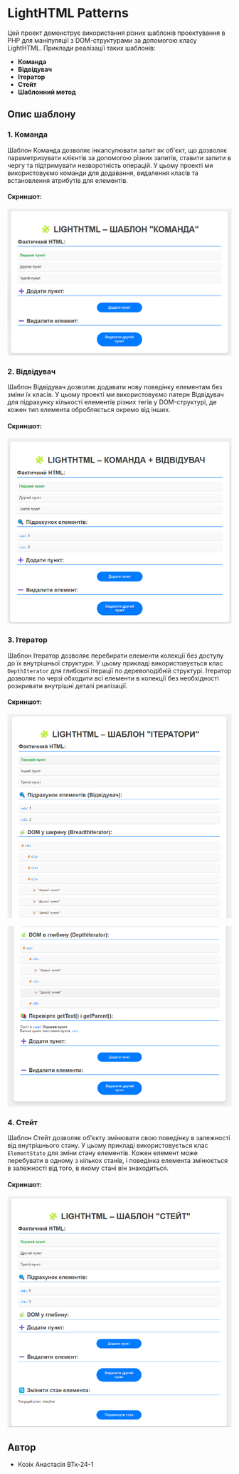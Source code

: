 # LightHTML Patterns

Цей проект демонструє використання різних шаблонів проектування в PHP для маніпуляції з DOM-структурами за допомогою класу LightHTML. Приклади реалізації таких шаблонів:

- **Команда** 
- **Відвідувач** 
- **Ітератор** 
- **Стейт** 
- **Шаблонний метод** 

## Опис шаблону

### 1. Команда 
Шаблон Команда дозволяє інкапсулювати запит як об'єкт, що дозволяє параметризувати клієнтів за допомогою різних запитів, ставити запити в чергу та підтримувати незворотність операцій. У цьому проекті ми використовуємо команди для додавання, видалення класів та встановлення атрибутів для елементів.

#### Скриншот:
![Шаблон Команда](screenshots/foto1.png)

### 2. Відвідувач 
Шаблон Відвідувач дозволяє додавати нову поведінку елементам без зміни їх класів. У цьому проекті ми використовуємо патерн Відвідувач для підрахунку кількості елементів різних тегів у DOM-структурі, де кожен тип елемента обробляється окремо від інших.

#### Скриншот:
![Шаблон Відвідувач](screenshots/foto2.png)

### 3. Ітератор 
Шаблон Ітератор дозволяє перебирати елементи колекції без доступу до їх внутрішньої структури. У цьому прикладі використовується клас `DepthIterator` для глибокої ітерації по деревоподібній структурі. Ітератор дозволяє по черзі обходити всі елементи в колекції без необхідності розкривати внутрішні деталі реалізації.

#### Скриншот:
![Шаблон Ітератор](screenshots/foto3.png)

![Шаблон Ітератор](screenshots/foto3.2.png)

### 4. Стейт 
Шаблон Стейт дозволяє об'єкту змінювати свою поведінку в залежності від внутрішнього стану. У цьому прикладі використовується клас `ElementState` для зміни стану елементів. Кожен елемент може перебувати в одному з кількох станів, і поведінка елемента змінюється в залежності від того, в якому стані він знаходиться.

#### Скриншот:
![Шаблон Стейт](screenshots/foto4.png)

## Автор

- Козік Анастасія ВТк-24-1

